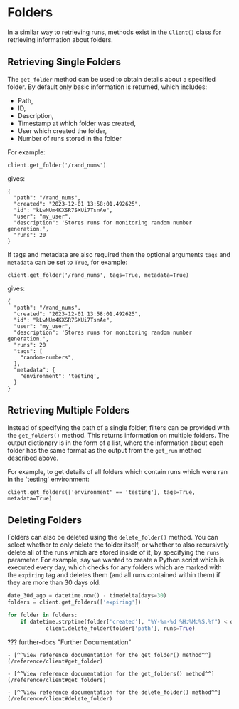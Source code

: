 # Folders

In a similar way to retrieving runs, methods exist in the `Client()` class for retrieving information about folders. 

## Retrieving Single Folders
The `get_folder` method can be used to obtain details about a specified folder. By default only basic information is returned, which includes:

* Path,
* ID,
* Description,
* Timestamp at which folder was created,
* User which created the folder,
* Number of runs stored in the folder

For example:
```
client.get_folder('/rand_nums')
```
gives:
```
{
  "path": "/rand_nums",
  "created": "2023-12-01 13:58:01.492625",
  "id": "kLwNUm4KXSR7SXUi7TsnAe",
  "user": "my_user",
  "description": 'Stores runs for monitoring random number generation.',
  "runs": 20
}
```
If tags and metadata are also required then the optional arguments `tags` and `metadata` can be set to `True`, for example:
```
client.get_folder('/rand_nums', tags=True, metadata=True)
```
gives:
```
{
  "path": "/rand_nums",
  "created": "2023-12-01 13:58:01.492625",
  "id": "kLwNUm4KXSR7SXUi7TsnAe",
  "user": "my_user",
  "description": 'Stores runs for monitoring random number generation.',
  "runs": 20
  "tags": [
    "random-numbers",
  ],
  "metadata": {
    "environment": 'testing',
  }
}
```
## Retrieving Multiple Folders
Instead of specifying the path of a single folder, filters can be provided with the `get_folders()` method. This returns information on multiple folders.
The output dictionary is in the form of a list, where the information about each folder has the same format as the output from the `get_run` method described above.

For example, to get details of all folders which contain runs which were ran in the 'testing' environment:
```
client.get_folders(['environment' == 'testing'], tags=True, metadata=True)
```

## Deleting Folders
Folders can also be deleted using the `delete_folder()` method. You can select whether to only delete the folder itself, or whether to also recursively delete all of the runs which are stored inside of it, by specifying the `runs` parameter. For example, say we wanted to create a Python script which is executed every day, which checks for any folders which are marked with the `expiring` tag and deletes them (and all runs contained within them) if they are more than 30 days old:

```py
date_30d_ago = datetime.now() - timedelta(days=30)
folders = client.get_folders(['expiring'])

for folder in folders:
    if datetime.strptime(folder['created'], "%Y-%m-%d %H:%M:%S.%f") < date_30d_ago:
            client.delete_folder(folder['path'], runs=True)
```
??? further-docs "Further Documentation"

    - [^^View reference documentation for the get_folder() method^^](/reference/client#get_folder)

    - [^^View reference documentation for the get_folders() method^^](/reference/client#get_folders)
    
    - [^^View reference documentation for the delete_folder() method^^](/reference/client#delete_folder)